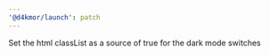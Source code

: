 ```yaml
---
'@d4kmor/launch': patch
---
```


Set the html classList as a source of true for the dark mode switches
